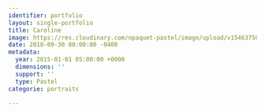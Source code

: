 ```yaml
---
identifier: portfolio
layout: single-portfolio
title: Caroline
image: https://res.cloudinary.com/npaquet-pastel/image/upload/v1546375049/Caroline-pastel-35-X-45-cm-2015.jpg
date: 2018-09-30 00:00:00 -0400
metadata:
  year: 2015-01-01 05:00:00 +0000
  dimensions: ''
  support: ''
  type: Pastel
categorie: portraits

---
```

